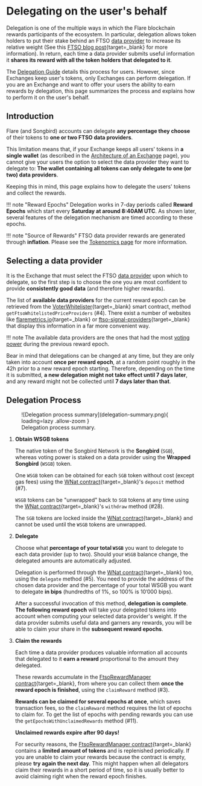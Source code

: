 # Delegating on the user's behalf

Delegation is one of the multiple ways in which the Flare blockchain rewards participants of the ecosystem.
In particular, delegation allows token holders to put their stake behind an FTSO [data provider](glossary.md#data_provider) to increase its relative weight (See this [FTSO blog post](https://flare.xyz/ftso-a-breakdown/){target=_blank} for more information).
In return, each time a data provider submits useful information it **shares its reward with all the token holders that delegated to it**.

The [Delegation Guide](../user/delegation/README.md) details this process for users.
However, since Exchanges keep user's tokens, only Exchanges can perform delegation.
If you are an Exchange and want to offer your users the ability to earn rewards by delegation, this page summarizes the process and explains how to perform it on the user's behalf.

## Introduction

Flare (and Songbird) accounts can delegate **any percentage they choose** of their tokens to **one or two FTSO data providers**.

This limitation means that, if your Exchange keeps all users' tokens in **a single wallet** (as described in the [Architecture of an Exchange](./architecture.md) page), you cannot give your users the option to select the data provider they want to delegate to: **The wallet containing all tokens can only delegate to one (or two) data providers**.

Keeping this in mind, this page explains how to delegate the users' tokens and collect the rewards.

!!! note "Reward Epochs"
    Delegation works in 7-day periods called **Reward Epochs** which start every **Saturday at around 8:40AM UTC**.
    As shown later, several features of the delegation mechanism are timed according to these epochs.

!!! note "Source of Rewards"
    FTSO data provider rewards are generated through **inflation**. Please see the [Tokenomics page](./tokenomics.md) for more information.

## Selecting a data provider

It is the Exchange that must select the FTSO [data provider](glossary.md#data_provider) upon which to delegate, so the first step is to choose the one you are most confident to provide **consistently good data** (and therefore higher rewards).

The list of **available data providers** for the current reward epoch can be retrieved from the [VoterWhitelister](https://songbird-explorer.flare.network/address/0xa76906EfBA6dFAe155FfC4c0eb36cDF0A28ae24D/read-contract){target=_blank} smart contract, method `getFtsoWhitelistedPriceProviders` (#4).
There exist a number of websites like [flaremetrics.io](https://flaremetrics.io/ftso){target=_blank} or [ftso-signal-providers](https://github.com/TowoLabs/ftso-signal-providers){target=_blank} that display this information in a far more convenient way.

!!! note
    The available data providers are the ones that had the most [voting power](glossary.md#voting-power) during the previous reward epoch.

Bear in mind that delegations can be changed at any time, but they are only taken into account **once per reward epoch**, at a random point roughly in the 42h prior to a new reward epoch starting.
Therefore, depending on the time it is submitted, **a new delegation might not take effect until 7 days later**, and any reward might not be collected until **7 days later than that**.

## Delegation Process

<figure markdown>
  ![Delegation process summary](delegation-summary.png){ loading=lazy .allow-zoom }
  <figcaption>Delegation process summary.</figcaption>
</figure>

1. **Obtain WSGB tokens**

    The native token of the Songbird Network is the **Songbird** (`SGB`), whereas voting power is staked on a data provider using the **Wrapped Songbird** (`WSGB`) token.

    One `WSGB` token can be obtained for each `SGB` token without cost (except gas fees) using the [WNat contract](https://songbird-explorer.flare.network/address/0x02f0826ef6aD107Cfc861152B32B52fD11BaB9ED/write-contract){target=_blank}'s `deposit` method (#7).

    `WSGB` tokens can be "unwrapped" back to `SGB` tokens at any time using the [WNat contract](https://songbird-explorer.flare.network/address/0x02f0826ef6aD107Cfc861152B32B52fD11BaB9ED/write-contract){target=_blank}'s `withdraw` method (#28).

    The `SGB` tokens are locked inside the [WNat contract](https://songbird-explorer.flare.network/address/0x02f0826ef6aD107Cfc861152B32B52fD11BaB9ED/write-contract){target=_blank} and cannot be used until the `WSGB` tokens are unwrapped.

2. **Delegate**

    Choose what **percentage of your total `WSGB`** you want to delegate to each data provider (up to two).
    Should your `WSGB` balance change, the delegated amounts are automatically adjusted.

    Delegation is performed through the [WNat contract](https://songbird-explorer.flare.network/address/0x02f0826ef6aD107Cfc861152B32B52fD11BaB9ED/write-contract){target=_blank} too, using the `delegate` method (#5).
    You need to provide the address of the chosen data provider and the percentage of your total WSGB you want to delegate **in bips** (hundredths of 1%, so 100% is 10’000 bips).

    After a successful invocation of this method, **delegation is complete**.
    **The following reward epoch** will take your delegated tokens into account when computing your selected data provider's weight.
    If the data provider submits useful data and garners any rewards, you will be able to claim your share in the **subsequent reward epochs**.

3. **Claim the rewards**

    Each time a data provider produces valuable information all accounts that delegated to it **earn a reward** proportional to the amount they delegated.

    These rewards accumulate in the [FtsoRewardManager contract](https://songbird-explorer.flare.network/address/0xc5738334b972745067fFa666040fdeADc66Cb925/write-contract){target=_blank}, from where you can collect them **once the reward epoch is finished**, using the `claimReward` method (#3).

    **Rewards can be claimed for several epochs at once**, which saves transaction fees, so the `claimReward` method requires the list of epochs to claim for.
    To get the list of epochs with pending rewards you can use the `getEpochsWithUnclaimedRewards` method (#11).

    **Unclaimed rewards expire after 90 days!**

    For security reasons, the [FtsoRewardManager contract](https://songbird-explorer.flare.network/address/0xc5738334b972745067fFa666040fdeADc66Cb925/write-contract){target=_blank} contains a **limited amount of tokens** and is replenished periodically.
    If you are unable to claim your rewards because the contract is empty, please **try again the next day**.
    This might happen when all delegators claim their rewards in a short period of time, so it is usually better to avoid claiming right when the reward epoch finishes.
